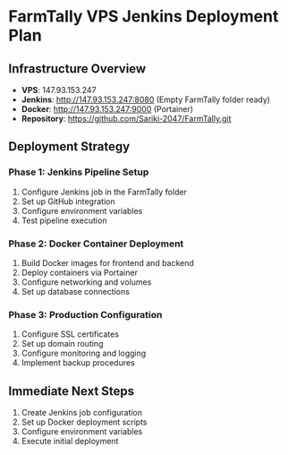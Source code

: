 # FarmTally VPS Jenkins Deployment Plan

## Infrastructure Overview
- **VPS**: 147.93.153.247
- **Jenkins**: http://147.93.153.247:8080 (Empty FarmTally folder ready)
- **Docker**: http://147.93.153.247:9000 (Portainer)
- **Repository**: https://github.com/Sariki-2047/FarmTally.git

## Deployment Strategy

### Phase 1: Jenkins Pipeline Setup
1. Configure Jenkins job in the FarmTally folder
2. Set up GitHub integration
3. Configure environment variables
4. Test pipeline execution

### Phase 2: Docker Container Deployment
1. Build Docker images for frontend and backend
2. Deploy containers via Portainer
3. Configure networking and volumes
4. Set up database connections

### Phase 3: Production Configuration
1. Configure SSL certificates
2. Set up domain routing
3. Configure monitoring and logging
4. Implement backup procedures

## Immediate Next Steps
1. Create Jenkins job configuration
2. Set up Docker deployment scripts
3. Configure environment variables
4. Execute initial deployment